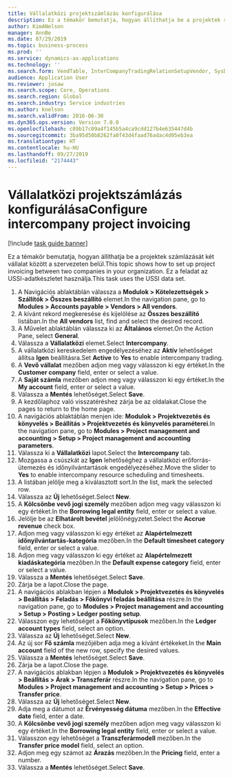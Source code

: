 ```yaml
---
title: Vállalatközi projektszámlázás konfigurálása
description: Ez a témakör bemutatja, hogyan állíthatja be a projektek számlázását két vállalat között a szervezeten belül.
author: KimANelson
manager: AnnBe
ms.date: 07/29/2019
ms.topic: business-process
ms.prod: ''
ms.service: dynamics-ax-applications
ms.technology: ''
ms.search.form: VendTable, InterCompanyTradingRelationSetupVendor, SysDataAreaSelectLookup, ProjParameters, ProjPosting, ProjTransferPrice
audience: Application User
ms.reviewer: josaw
ms.search.scope: Core, Operations
ms.search.region: Global
ms.search.industry: Service industries
ms.author: knelson
ms.search.validFrom: 2016-06-30
ms.dyn365.ops.version: Version 7.0.0
ms.openlocfilehash: c89b17c09a4f145b5a4ca9cdd127b4e635447d4b
ms.sourcegitcommit: 3ba95d50b8262fa0f43d4faad76adac4d05eb3ea
ms.translationtype: HT
ms.contentlocale: hu-HU
ms.lasthandoff: 09/27/2019
ms.locfileid: "2174443"
---
```

# <a name="configure-intercompany-project-invoicing"></a><span data-ttu-id="1f2c6-103">Vállalatközi projektszámlázás konfigurálása</span><span class="sxs-lookup"><span data-stu-id="1f2c6-103">Configure intercompany project invoicing</span></span>

[!include [task guide banner](../../includes/task-guide-banner.md)]

<span data-ttu-id="1f2c6-104">Ez a témakör bemutatja, hogyan állíthatja be a projektek számlázását két vállalat között a szervezeten belül.</span><span class="sxs-lookup"><span data-stu-id="1f2c6-104">This topic shows how to set up project invoicing between two companies in your organization.</span></span> <span data-ttu-id="1f2c6-105">Ez a feladat az USSI-adatkészletet használja.</span><span class="sxs-lookup"><span data-stu-id="1f2c6-105">This task uses the USSI data set.</span></span>

1. <span data-ttu-id="1f2c6-106">A Navigációs ablaktáblán válassza a **Modulok > Kötelezettségek > Szállítók > Összes beszállító** elemet.</span><span class="sxs-lookup"><span data-stu-id="1f2c6-106">In the navigation pane, go to **Modules > Accounts payable > Vendors > All vendors**.</span></span>
2. <span data-ttu-id="1f2c6-107">A kívánt rekord megkeresése és kijelölése az **Összes beszállító** listában.</span><span class="sxs-lookup"><span data-stu-id="1f2c6-107">In the **All vendors** list, find and select the desired record.</span></span>
3. <span data-ttu-id="1f2c6-108">A Művelet ablaktáblán válassza ki az **Általános** elemet.</span><span class="sxs-lookup"><span data-stu-id="1f2c6-108">On the Action Pane, select **General**.</span></span>
4. <span data-ttu-id="1f2c6-109">Válassza a **Vállalatközi** elemet.</span><span class="sxs-lookup"><span data-stu-id="1f2c6-109">Select **Intercompany**.</span></span>
5. <span data-ttu-id="1f2c6-110">A vállalatközi kereskedelem engedélyezéséhez az **Aktív** lehetőséget állítsa **Igen** beállításra.</span><span class="sxs-lookup"><span data-stu-id="1f2c6-110">Set **Active** to **Yes** to enable intercompany trading.</span></span>
6. <span data-ttu-id="1f2c6-111">A **Vevő vállalat** mezőben adjon meg vagy válasszon ki egy értéket.</span><span class="sxs-lookup"><span data-stu-id="1f2c6-111">In the **Customer company** field, enter or select a value.</span></span>
7. <span data-ttu-id="1f2c6-112">A **Saját számla** mezőben adjon meg vagy válasszon ki egy értéket.</span><span class="sxs-lookup"><span data-stu-id="1f2c6-112">In the **My account** field, enter or select a value.</span></span>
8. <span data-ttu-id="1f2c6-113">Válassza a **Mentés** lehetőséget.</span><span class="sxs-lookup"><span data-stu-id="1f2c6-113">Select **Save**.</span></span>
9. <span data-ttu-id="1f2c6-114">A kezdőlaphoz való visszatéréshez zárja be az oldalakat.</span><span class="sxs-lookup"><span data-stu-id="1f2c6-114">Close the pages to return to the home page.</span></span>
10. <span data-ttu-id="1f2c6-115">A navigációs ablaktáblán menjen ide: **Modulok > Projektvezetés és könyvelés > Beállítás > Projektvezetés és könyvelés paraméterei**.</span><span class="sxs-lookup"><span data-stu-id="1f2c6-115">In the navigation pane, go to **Modules > Project management and accounting > Setup > Project management and accounting parameters**.</span></span>
11. <span data-ttu-id="1f2c6-116">Válassza ki a **Vállalatközi** lapot.</span><span class="sxs-lookup"><span data-stu-id="1f2c6-116">Select the **Intercompany** tab.</span></span>
12. <span data-ttu-id="1f2c6-117">Mozgassa a csúszkát az **Igen** lehetőséghez a vállalatközi erőforrás-ütemezés és időnyilvántartások engedélyezéséhez.</span><span class="sxs-lookup"><span data-stu-id="1f2c6-117">Move the slider to **Yes** to enable intercompany resource scheduling and timesheets.</span></span>
13. <span data-ttu-id="1f2c6-118">A listában jelölje meg a kiválasztott sort.</span><span class="sxs-lookup"><span data-stu-id="1f2c6-118">In the list, mark the selected row.</span></span>
14. <span data-ttu-id="1f2c6-119">Válassza az **Új** lehetőséget.</span><span class="sxs-lookup"><span data-stu-id="1f2c6-119">Select **New**.</span></span>
15. <span data-ttu-id="1f2c6-120">A **Kölcsönbe vevő jogi személy** mezőben adjon meg vagy válasszon ki egy értéket.</span><span class="sxs-lookup"><span data-stu-id="1f2c6-120">In the **Borrowing legal entity** field, enter or select a value.</span></span>
16. <span data-ttu-id="1f2c6-121">Jelölje be az **Elhatárolt bevétel** jelölőnégyzetet.</span><span class="sxs-lookup"><span data-stu-id="1f2c6-121">Select the **Accrue revenue** check box.</span></span>
17. <span data-ttu-id="1f2c6-122">Adjon meg vagy válasszon ki egy értéket az **Alapértelmezett időnyilvántartás-kategória** mezőben.</span><span class="sxs-lookup"><span data-stu-id="1f2c6-122">In the **Default timesheet category** field, enter or select a value.</span></span>
18. <span data-ttu-id="1f2c6-123">Adjon meg vagy válasszon ki egy értéket az **Alapértelmezett kiadáskategória** mezőben.</span><span class="sxs-lookup"><span data-stu-id="1f2c6-123">In the **Default expense category** field, enter or select a value.</span></span>
19. <span data-ttu-id="1f2c6-124">Válassza a **Mentés** lehetőséget.</span><span class="sxs-lookup"><span data-stu-id="1f2c6-124">Select **Save**.</span></span>
20. <span data-ttu-id="1f2c6-125">Zárja be a lapot.</span><span class="sxs-lookup"><span data-stu-id="1f2c6-125">Close the page.</span></span>
21. <span data-ttu-id="1f2c6-126">A navigációs ablakban lépjen a **Modulok > Projektvezetés és könyvelés > Beállítás > Feladás > Főkönyvi feladás beállítása** részre.</span><span class="sxs-lookup"><span data-stu-id="1f2c6-126">In the navigation pane, go to **Modules > Project management and accounting > Setup > Posting > Ledger posting setup**.</span></span>
22. <span data-ttu-id="1f2c6-127">Válasszon egy lehetőséget a **Főkönyvtípusok** mezőben.</span><span class="sxs-lookup"><span data-stu-id="1f2c6-127">In the **Ledger account types** field, select an option.</span></span>
23. <span data-ttu-id="1f2c6-128">Válassza az **Új** lehetőséget.</span><span class="sxs-lookup"><span data-stu-id="1f2c6-128">Select **New**.</span></span>
24. <span data-ttu-id="1f2c6-129">Az új sor **Fő számla** mezőjében adja meg a kívánt értékeket.</span><span class="sxs-lookup"><span data-stu-id="1f2c6-129">In the **Main account** field of the new row, specify the desired values.</span></span>
25. <span data-ttu-id="1f2c6-130">Válassza a **Mentés** lehetőséget.</span><span class="sxs-lookup"><span data-stu-id="1f2c6-130">Select **Save**.</span></span>
26. <span data-ttu-id="1f2c6-131">Zárja be a lapot.</span><span class="sxs-lookup"><span data-stu-id="1f2c6-131">Close the page.</span></span>
27. <span data-ttu-id="1f2c6-132">A navigációs ablakban lépjen a **Modulok > Projektvezetés és könyvelés > Beállítás > Árak > Transzferár** részre.</span><span class="sxs-lookup"><span data-stu-id="1f2c6-132">In the navigation pane, go to **Modules > Project management and accounting > Setup > Prices > Transfer price**.</span></span>
28. <span data-ttu-id="1f2c6-133">Válassza az **Új** lehetőséget.</span><span class="sxs-lookup"><span data-stu-id="1f2c6-133">Select **New**.</span></span>
29. <span data-ttu-id="1f2c6-134">Adja meg a dátumot az **Érvényesség dátuma** mezőben.</span><span class="sxs-lookup"><span data-stu-id="1f2c6-134">In the **Effective date** field, enter a date.</span></span>
30. <span data-ttu-id="1f2c6-135">A **Kölcsönbe vevő jogi személy** mezőben adjon meg vagy válasszon ki egy értéket.</span><span class="sxs-lookup"><span data-stu-id="1f2c6-135">In the **Borrowing legal entity** field, enter or select a value.</span></span>
31. <span data-ttu-id="1f2c6-136">Válasszon egy lehetőséget a **Transzferármodell** mezőben.</span><span class="sxs-lookup"><span data-stu-id="1f2c6-136">In the **Transfer price model** field, select an option.</span></span>
32. <span data-ttu-id="1f2c6-137">Adjon meg egy számot az **Árazás** mezőben.</span><span class="sxs-lookup"><span data-stu-id="1f2c6-137">In the **Pricing** field, enter a number.</span></span>
33. <span data-ttu-id="1f2c6-138">Válassza a **Mentés** lehetőséget.</span><span class="sxs-lookup"><span data-stu-id="1f2c6-138">Select **Save**.</span></span>

